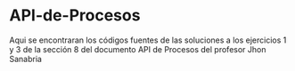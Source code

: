 # API-de-Procesos
Aqui se encontraran los códigos fuentes de las soluciones a los ejercicios 1 y 3 de la sección 8 del documento API de Procesos del profesor Jhon Sanabria
